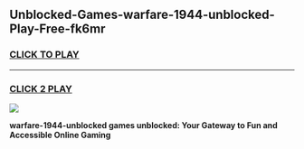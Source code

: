 
## Unblocked-Games-warfare-1944-unblocked-Play-Free-fk6mr
<h3>
<a href="https://premium76.site?title=warfare-1944-unblocked&ref=24M">CLICK TO PLAY</a></h3>
<hr>

<h3>
<a href="https://premium76.site?title=warfare-1944-unblocked&ref=24M">CLICK 2 PLAY</a>
  
</h3>

<a href="https://premium76.site?title=warfare-1944-unblocked&ref=24M"><img src="https://clearcache.store/games.png"></a>


**warfare-1944-unblocked games unblocked: Your Gateway to Fun and Accessible Online Gaming**
